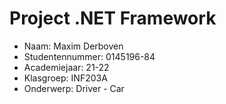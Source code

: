 # Project .NET Framework

* Naam: Maxim Derboven
* Studentennummer: 0145196-84
* Academiejaar: 21-22
* Klasgroep: INF203A
* Onderwerp: Driver - Car
